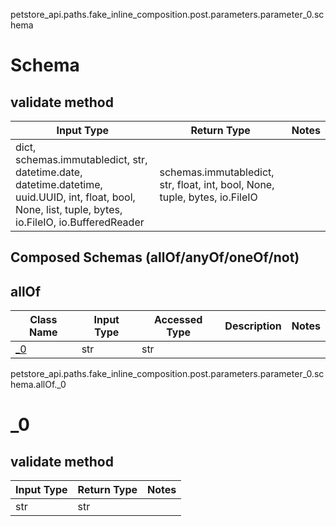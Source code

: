 petstore_api.paths.fake_inline_composition.post.parameters.parameter_0.schema
# Schema

## validate method
Input Type | Return Type | Notes
------------ | ------------- | -------------
dict, schemas.immutabledict, str, datetime.date, datetime.datetime, uuid.UUID, int, float, bool, None, list, tuple, bytes, io.FileIO, io.BufferedReader | schemas.immutabledict, str, float, int, bool, None, tuple, bytes, io.FileIO |

## Composed Schemas (allOf/anyOf/oneOf/not)
## allOf
Class Name | Input Type | Accessed Type | Description | Notes
------------- | ------------- | ------------- | ------------- | -------------
[_0](#) | str | str |  |

petstore_api.paths.fake_inline_composition.post.parameters.parameter_0.schema.allOf._0
# _0

## validate method
Input Type | Return Type | Notes
------------ | ------------- | -------------
str | str |

